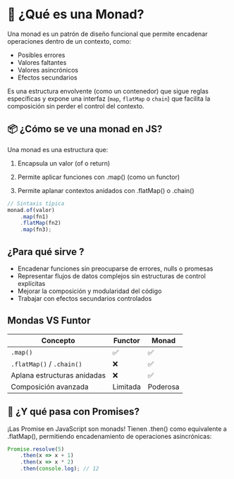 # 🧱 ¿Qué es una Monad?
Una monad es un patrón de diseño funcional que permite encadenar operaciones dentro de un contexto, como:

- Posibles errores
- Valores faltantes
- Valores asincrónicos
- Efectos secundarios

Es una estructura envolvente (como un contenedor) que sigue reglas específicas y expone una interfaz (`map`, `flatMap` o `chain`) que facilita la composición sin perder el control del contexto.

## 📦 ¿Cómo se ve una monad en JS?
Una monad es una estructura que:

1. Encapsula un valor (of o return)

2. Permite aplicar funciones con .map() (como un functor)

3. Permite aplanar contextos anidados con .flatMap() o .chain()

```js
// Sintaxis típica
monad.of(valor)
    .map(fn1)
    .flatMap(fn2)
    .map(fn3);
```

## ¿Para qué sirve ?

- Encadenar funciones sin preocuparse de errores, nulls o promesas
- Representar flujos de datos complejos sin estructuras de control explícitas
- Mejorar la composición y modularidad del código
- Trabajar con efectos secundarios controlados

## Mondas VS Funtor

| Concepto                    | Functor  | Monad    |
| --------------------------- | -------- | -------- |
| `.map()`                    | ✅        | ✅        |
| `.flatMap()` / `.chain()`   | ❌        | ✅        |
| Aplana estructuras anidadas | ❌        | ✅        |
| Composición avanzada        | Limitada | Poderosa |


## 🧨 ¿Y qué pasa con Promises?
¡Las Promise en JavaScript son monads! Tienen .then() como equivalente a .flatMap(), permitiendo encadenamiento de operaciones asincrónicas:

```js
Promise.resolve(5)
    .then(x => x + 1)
    .then(x => x * 2)
    .then(console.log); // 12
```